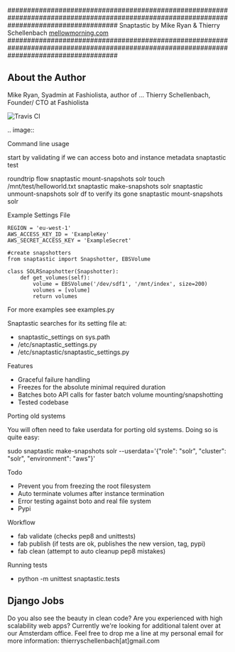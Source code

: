 ############################################################################################################################################
Snaptastic by Mike Ryan & Thierry Schellenbach [mellowmorning.com](http://www.mellowmorning.com/)
############################################################################################################################################

About the Author
----------------

Mike Ryan, Syadmin at Fashiolista, author of ...
Thierry Schellenbach, Founder/ CTO at Fashiolista

![Travis CI](https://secure.travis-ci.org/tschellenbach/Snaptastic.png?branch=master "Travis CI")

.. image:: 

Command line usage

start by validating if we can access boto and instance metadata
snaptastic test

roundtrip flow
snaptastic mount-snapshots solr
touch /mnt/test/helloworld.txt
snaptastic make-snapshots solr
snaptastic unmount-snapshots solr
df to verify its gone
snaptastic mount-snapshots solr




Example Settings File

    REGION = 'eu-west-1'
    AWS_ACCESS_KEY_ID = 'ExampleKey'
    AWS_SECRET_ACCESS_KEY = 'ExampleSecret'

    #create snapshotters
    from snaptastic import Snapshotter, EBSVolume

    class SOLRSnapshotter(Snapshotter):
        def get_volumes(self):
            volume = EBSVolume('/dev/sdf1', '/mnt/index', size=200)
            volumes = [volume]
            return volumes

For more examples see examples.py

Snaptastic searches for its setting file at:
* snaptastic_settings on sys.path
* /etc/snaptastic_settings.py
* /etc/snaptastic/snaptastic_settings.py


Features

* Graceful failure handling
* Freezes for the absolute minimal required duration
* Batches boto API calls for faster batch volume mounting/snapshotting
* Tested codebase

Porting old systems

You will often need to fake userdata for porting old systems.
Doing so is quite easy:

sudo snaptastic make-snapshots solr --userdata='{"role": "solr", "cluster": "solr", "environment": "aws"}'

Todo

* Prevent you from freezing the root filesystem
* Auto terminate volumes after instance termination
* Error testing against boto and real file system
* Pypi


Workflow

* fab validate (checks pep8 and unittests)
* fab publish (if tests are ok, publishes the new version, tag, pypi)
* fab clean (attempt to auto cleanup pep8 mistakes)

Running tests

* python -m unittest snaptastic.tests

Django Jobs
-----------
Do you also see the beauty in clean code? Are you experienced with high scalability web apps?
Currently we're looking for additional talent over at our Amsterdam office.
Feel free to drop me a line at my personal email for more information: thierryschellenbach[at]gmail.com





